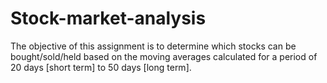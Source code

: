 # Stock-market-analysis
The objective of this assignment is to determine which stocks can be bought/sold/held based on the moving averages calculated for a period of 20 days [short term] to 50 days [long term].
